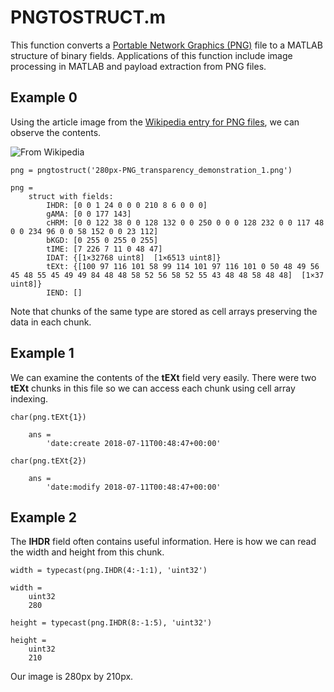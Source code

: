 # PNGTOSTRUCT.m
This function converts a [Portable Network Graphics (PNG)](https://www.w3.org/TR/PNG/) file to a MATLAB structure of binary fields.
Applications of this function include image processing in MATLAB and payload extraction from PNG files.

## Example 0
Using the article image from the [Wikipedia entry for PNG files](https://en.wikipedia.org/wiki/Portable_Network_Graphics), we can observe the contents.

![From Wikipedia](https://upload.wikimedia.org/wikipedia/commons/thumb/4/47/PNG_transparency_demonstration_1.png/280px-PNG_transparency_demonstration_1.png)

    png = pngtostruct('280px-PNG_transparency_demonstration_1.png')

    png = 
        struct with fields:
            IHDR: [0 0 1 24 0 0 0 210 8 6 0 0 0]
            gAMA: [0 0 177 143]
            cHRM: [0 0 122 38 0 0 128 132 0 0 250 0 0 0 128 232 0 0 117 48 0 0 234 96 0 0 58 152 0 0 23 112]
            bKGD: [0 255 0 255 0 255]
            tIME: [7 226 7 11 0 48 47]
            IDAT: {[1×32768 uint8]  [1×6513 uint8]}
            tEXt: {[100 97 116 101 58 99 114 101 97 116 101 0 50 48 49 56 45 48 55 45 49 49 84 48 48 58 52 56 58 52 55 43 48 48 58 48 48]  [1×37 uint8]}
            IEND: []

Note that chunks of the same type are stored as cell arrays preserving the data in each chunk.

## Example 1
We can examine the contents of the **tEXt** field very easily. There were two **tEXt** chunks in this file so we can access each chunk using cell array indexing.

    char(png.tEXt{1})

        ans =
            'date:create 2018-07-11T00:48:47+00:00'

    char(png.tEXt{2})

        ans =
            'date:modify 2018-07-11T00:48:47+00:00'

## Example 2
The **IHDR** field often contains useful information. Here is how we can read the width and height from this chunk.

    width = typecast(png.IHDR(4:-1:1), 'uint32')

    width =
        uint32
        280

    height = typecast(png.IHDR(8:-1:5), 'uint32')

    height =
        uint32
        210

Our image is 280px by 210px.
